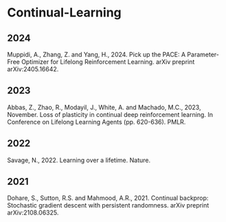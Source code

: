 # Continual-Learning
## 2024
Muppidi, A., Zhang, Z. and Yang, H., 2024. Pick up the PACE: A Parameter-Free Optimizer for Lifelong Reinforcement Learning. arXiv preprint arXiv:2405.16642.
## 2023
Abbas, Z., Zhao, R., Modayil, J., White, A. and Machado, M.C., 2023, November. Loss of plasticity in continual deep reinforcement learning. In Conference on Lifelong Learning Agents (pp. 620-636). PMLR.
## 2022
Savage, N., 2022. Learning over a lifetime. Nature.
## 2021
Dohare, S., Sutton, R.S. and Mahmood, A.R., 2021. Continual backprop: Stochastic gradient descent with persistent randomness. arXiv preprint arXiv:2108.06325.
